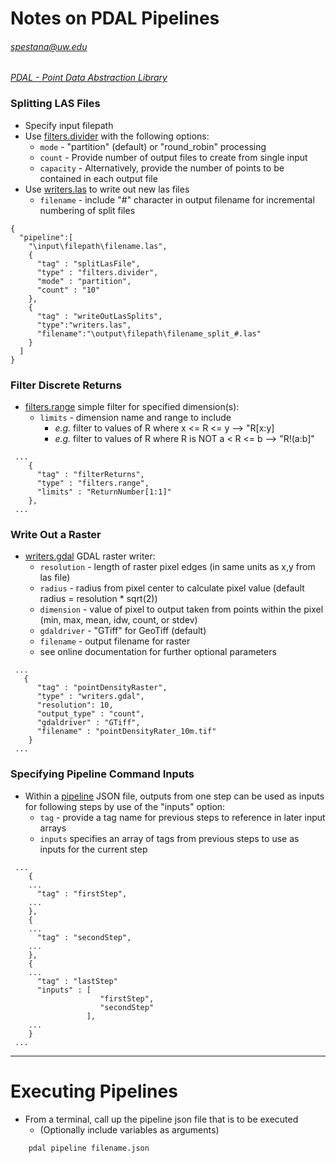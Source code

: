 # Notes on PDAL Pipelines
###### spestana@uw.edu

[_PDAL - Point Data Abstraction Library_](https://www.pdal.io/)

### Splitting LAS Files
* Specify input filepath
* Use [filters.divider](https://www.pdal.io/stages/filters.divider.html) with the following options:
  * `mode` - "partition" (default) or "round_robin" processing
  * `count` - Provide number of output files to create from single input
  * `capacity` - Alternatively, provide the number of points to be contained in each output file
* Use [writers.las](https://www.pdal.io/stages/writers.las.html) to write out new las files
  * `filename` - include "#" character in output filename for incremental numbering of split files

```
{
  "pipeline":[
    "\input\filepath\filename.las",
    {
      "tag" : "splitLasFile",
      "type" : "filters.divider",
      "mode" : "partition",
      "count" : "10"
    },
    {
      "tag" : "writeOutLasSplits",
      "type":"writers.las",
      "filename":"\output\filepath\filename_split_#.las"
    }
  ]
}
```

### Filter Discrete Returns
* [filters.range](https://www.pdal.io/stages/filters.range.html) simple filter for specified dimension(s):
  * `limits` - dimension name and range to include 
    * _e.g._ filter to values of R where x <= R <= y --> "R[x:y]
    * _e.g._ filter to values of R where R is NOT a < R <= b --> "R!(a:b]"

```
 ...
    {
      "tag" : "filterReturns",
      "type" : "filters.range",
      "limits" : "ReturnNumber[1:1]"
    },
 ...
```

### Write Out a Raster
* [writers.gdal](https://www.pdal.io/stages/writers.gdal.html) GDAL raster writer:
  * `resolution` - length of raster pixel edges (in same units as x,y from las file)
  * `radius` - radius from pixel center to calculate pixel value (default radius = resolution * sqrt(2))
  * `dimension` - value of pixel to output taken from points within the pixel (min, max, mean, idw, count, or stdev)
  * `gdaldriver` - "GTiff" for GeoTiff (default)
  * `filename` - output filename for raster
  * see online documentation for further optional parameters

```
 ...
   {
      "tag" : "pointDensityRaster",
      "type" : "writers.gdal",
      "resolution": 10,
      "output_type" : "count",
      "gdaldriver" : "GTiff",
      "filename" : "pointDensityRater_10m.tif"
    }
 ...
```

### Specifying Pipeline Command Inputs
* Within a [pipeline](https://www.pdal.io/pipeline.html) JSON file, outputs from one step can be used as inputs for following steps by use of the "inputs" option:
  * `tag` - provide a tag name for previous steps to reference in later input arrays
  * `inputs` specifies an array of tags from previous steps to use as inputs for the current step

```
 ...
    {
    ...
      "tag" : "firstStep",
    ...
    },
    {
    ...
      "tag" : "secondStep",
    ...
    },
    {
    ...
      "tag" : "lastStep"
      "inputs" : [
                    "firstStep",
                    "secondStep"
                 ],
    ...
    }
 ...
```

---

# Executing Pipelines
* From a terminal, call up the pipeline json file that is to be executed
  * (Optionally include variables as arguments)
```
    pdal pipeline filename.json
```